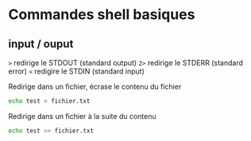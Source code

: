 # Commandes shell basiques

## input / ouput
```>``` redirige le STDOUT (standard output)
```2>``` redirige le STDERR (standard error)
```<``` redigire le STDIN (standard input)


Redirige dans un fichier, écrase le contenu du fichier
```bash
echo test > fichier.txt 
```

Redirige dans un fichier à la suite du contenu
```bash
echo test >> fichier.txt
